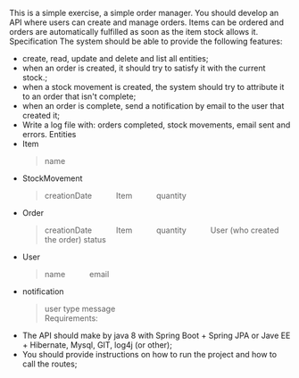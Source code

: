 This is a simple exercise, a simple order manager. You should develop an API where users can create and manage orders. Items can be ordered and orders are automatically fulfilled as soon as the item stock allows it.
Specification
The system should be able to provide the following features:
- create, read, update and delete and list all entities;
- when an order is created, it should try to satisfy it with the current stock.;
- when a stock movement is created, the system should try to attribute it to an order that isn't complete;
- when an order is complete, send a notification by email to the user that created it;
- Write a log file with: orders completed, stock movements, email sent and errors.
Entities
- Item           
	> name
- StockMovement           
	> creationDate           
	> Item           
	> quantity
- Order           
	> creationDate           
	> Item           
	> quantity           
	> User (who created the order)
	> status
- User           
	> name           
	> email
- notification
	> user
	> type
	> message	
Requirements:
- The API should make by java 8 with Spring Boot + Spring JPA or Jave EE + Hibernate, Mysql, GIT, log4j (or other);
- You should provide instructions on how to run the project and how to call the routes;
